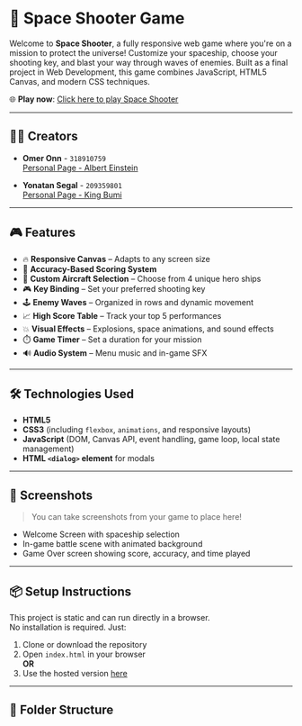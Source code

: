 # 🚀 Space Shooter Game

Welcome to **Space Shooter**, a fully responsive web game where you're on a mission to protect the universe! Customize your spaceship, choose your shooting key, and blast your way through waves of enemies. Built as a final project in Web Development, this game combines JavaScript, HTML5 Canvas, and modern CSS techniques.

🌐 **Play now**: [Click here to play Space Shooter](https://wed-2023.github.io/assignment2-209359801_318910759_assignment2/)

---

## 👨‍💻 Creators

- **Omer Onn** - `318910759`  
  [Personal Page - Albert Einstein](https://wed-2023.github.io/318910759/)

- **Yonatan Segal** - `209359801`  
  [Personal Page - King Bumi](https://wed-2023.github.io/209359801/)

---

## 🎮 Features

- 🔥 **Responsive Canvas** – Adapts to any screen size
- 🎯 **Accuracy-Based Scoring System**
- 🚀 **Custom Aircraft Selection** – Choose from 4 unique hero ships
- 🎮 **Key Binding** – Set your preferred shooting key
- 🕹️ **Enemy Waves** – Organized in rows and dynamic movement
- 📈 **High Score Table** – Track your top 5 performances
- 💥 **Visual Effects** – Explosions, space animations, and sound effects
- ⏱️ **Game Timer** – Set a duration for your mission
- 🔊 **Audio System** – Menu music and in-game SFX

---

## 🛠️ Technologies Used

- **HTML5**
- **CSS3** (including `flexbox`, `animations`, and responsive layouts)
- **JavaScript** (DOM, Canvas API, event handling, game loop, local state management)
- **HTML `<dialog>` element** for modals

---

## 📸 Screenshots

> You can take screenshots from your game to place here!

- Welcome Screen with spaceship selection  
- In-game battle scene with animated background  
- Game Over screen showing score, accuracy, and time played

---

## 📦 Setup Instructions

This project is static and can run directly in a browser.  
No installation is required. Just:

1. Clone or download the repository
2. Open `index.html` in your browser  
   **OR**
3. Use the hosted version [here](https://wed-2023.github.io/assignment2-209359801_318910759_assignment2/)

---

## 📝 Folder Structure

